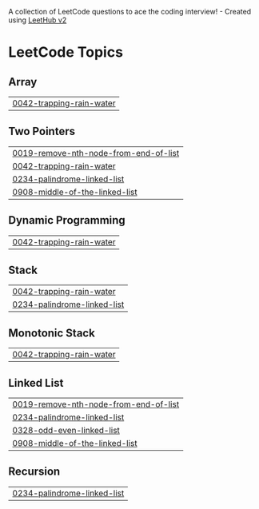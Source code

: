 A collection of LeetCode questions to ace the coding interview! - Created using [LeetHub v2](https://github.com/arunbhardwaj/LeetHub-2.0)
<!---LeetCode Topics Start-->
# LeetCode Topics
## Array
|  |
| ------- |
| [0042-trapping-rain-water](https://github.com/sumandey09/Leetcode/tree/master/0042-trapping-rain-water) |
## Two Pointers
|  |
| ------- |
| [0019-remove-nth-node-from-end-of-list](https://github.com/sumandey09/Leetcode/tree/master/0019-remove-nth-node-from-end-of-list) |
| [0042-trapping-rain-water](https://github.com/sumandey09/Leetcode/tree/master/0042-trapping-rain-water) |
| [0234-palindrome-linked-list](https://github.com/sumandey09/Leetcode/tree/master/0234-palindrome-linked-list) |
| [0908-middle-of-the-linked-list](https://github.com/sumandey09/Leetcode/tree/master/0908-middle-of-the-linked-list) |
## Dynamic Programming
|  |
| ------- |
| [0042-trapping-rain-water](https://github.com/sumandey09/Leetcode/tree/master/0042-trapping-rain-water) |
## Stack
|  |
| ------- |
| [0042-trapping-rain-water](https://github.com/sumandey09/Leetcode/tree/master/0042-trapping-rain-water) |
| [0234-palindrome-linked-list](https://github.com/sumandey09/Leetcode/tree/master/0234-palindrome-linked-list) |
## Monotonic Stack
|  |
| ------- |
| [0042-trapping-rain-water](https://github.com/sumandey09/Leetcode/tree/master/0042-trapping-rain-water) |
## Linked List
|  |
| ------- |
| [0019-remove-nth-node-from-end-of-list](https://github.com/sumandey09/Leetcode/tree/master/0019-remove-nth-node-from-end-of-list) |
| [0234-palindrome-linked-list](https://github.com/sumandey09/Leetcode/tree/master/0234-palindrome-linked-list) |
| [0328-odd-even-linked-list](https://github.com/sumandey09/Leetcode/tree/master/0328-odd-even-linked-list) |
| [0908-middle-of-the-linked-list](https://github.com/sumandey09/Leetcode/tree/master/0908-middle-of-the-linked-list) |
## Recursion
|  |
| ------- |
| [0234-palindrome-linked-list](https://github.com/sumandey09/Leetcode/tree/master/0234-palindrome-linked-list) |
<!---LeetCode Topics End-->